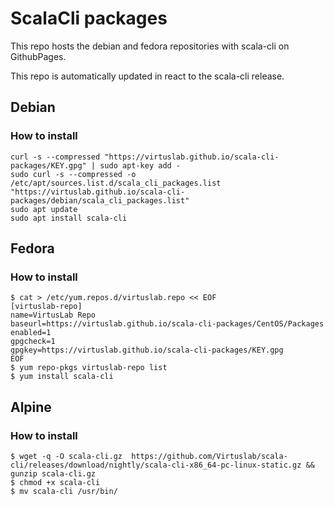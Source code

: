 # ScalaCli packages

This repo hosts the debian and fedora repositories with scala-cli on GithubPages. 

This repo is automatically updated in react to the scala-cli release.

## Debian 

### How to install

```
curl -s --compressed "https://virtuslab.github.io/scala-cli-packages/KEY.gpg" | sudo apt-key add -
sudo curl -s --compressed -o /etc/apt/sources.list.d/scala_cli_packages.list "https://virtuslab.github.io/scala-cli-packages/debian/scala_cli_packages.list"
sudo apt update
sudo apt install scala-cli
``` 

## Fedora

### How to install

```
$ cat > /etc/yum.repos.d/virtuslab.repo << EOF
[virtuslab-repo]
name=VirtusLab Repo
baseurl=https://virtuslab.github.io/scala-cli-packages/CentOS/Packages
enabled=1
gpgcheck=1
gpgkey=https://virtuslab.github.io/scala-cli-packages/KEY.gpg
EOF
$ yum repo-pkgs virtuslab-repo list
$ yum install scala-cli
```

## Alpine

### How to install
```
$ wget -q -O scala-cli.gz  https://github.com/Virtuslab/scala-cli/releases/download/nightly/scala-cli-x86_64-pc-linux-static.gz && gunzip scala-cli.gz
$ chmod +x scala-cli
$ mv scala-cli /usr/bin/
```